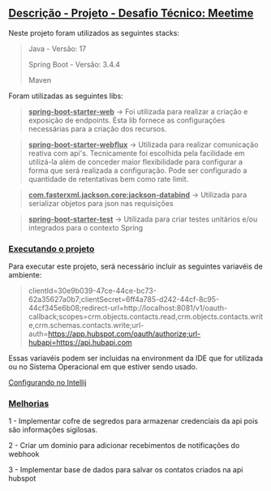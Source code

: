 ## <u>Descrição - Projeto - Desafio Técnico: Meetime</u>

Neste projeto foram utilizados as seguintes stacks:
><p>Java - Versão: 17</p>
><p>Spring Boot - Versão: 3.4.4</p>
><p>Maven</p>


Foram utilizadas as seguintes libs:
><b><u>spring-boot-starter-web</b></u> -> Foi utilizada para realizar a criação e exposição de endpoints. Esta lib fornece as configurações necessárias para a criação dos recursos.
 
><b><u>spring-boot-starter-webflux</b></u> -> Utilizada para realizar comunicação reativa com api's. Tecnicamente foi escolhida pela facilidade em utilizá-la além de conceder maior flexibilidade para configurar a forma que será realizada a configuração. Pode ser configurado a quantidade de retentativas bem como rate limit.

><b><u>com.fasterxml.jackson.core:jackson-databind</b></u> -> Utilizada para serializar objetos para json nas requisições

><b><u>spring-boot-starter-test</b></u> -> Utilizada para criar testes unitários e/ou integrados para o contexto Spring

### <u>Executando o projeto</u>

<p> Para executar este projeto, será necessário incluir as seguintes variavéis de ambiente: </p>

>clientId=30e9b039-47ce-44ce-bc73-62a35627a0b7;clientSecret=6ff4a785-d242-44cf-8c95-44cf345e6b08;redirect-url=http://localhost:8081/v1/oauth-callback;scopes=crm.objects.contacts.read,crm.objects.contacts.write,crm.schemas.contacts.write;url-auth=https://app.hubspot.com/oauth/authorize;url-hubapi=https://api.hubapi.com

Essas variavéis podem ser incluidas na environment da IDE que for utilizada ou no Sistema Operacional em que estiver sendo usado.
<p>

[Configurando no Intellij](https://coffops.com/configurar-variaveis-ambiente-intellij/)
</p>

### <u>Melhorias</u>

<p>
1 - Implementar cofre de segredos para armazenar credenciais da api pois são informações sigilosas.
</p>
<p>
2 - Criar um dominio para adicionar recebimentos de notificações do webhook
</p>
<p>
3 - Implementar base de dados para salvar os contatos criados na api hubspot
</p>